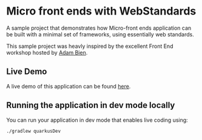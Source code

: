 # Micro front ends with WebStandards

A sample project that demonstrates how Micro-front ends application can be built with a minimal set of frameworks, 
using essentially web standards.

This sample project was heavly inspired by the excellent Front End workshop hosted by [Adam Bien](https://github.com/AdamBien/airhacks).

## Live Demo

A live demo of this application can be found [here](https://micro-front-ends.herokuapp.com). 

## Running the application in dev mode locally

You can run your application in dev mode that enables live coding using:

```shell script
./gradlew quarkusDev
```

